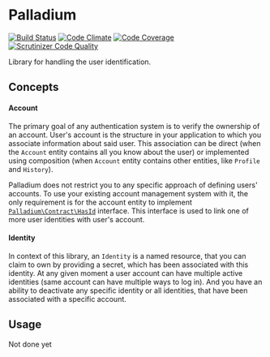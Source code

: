 # Palladium

[![Build Status](https://travis-ci.org/teresko/palladium.svg?branch=master)](https://travis-ci.org/teresko/palladium)
[![Code Climate](https://codeclimate.com/github/teresko/palladium/badges/gpa.svg)](https://codeclimate.com/github/teresko/palladium)
[![Code Coverage](https://scrutinizer-ci.com/g/teresko/palladium/badges/coverage.png?b=master)](https://scrutinizer-ci.com/g/teresko/palladium/?branch=master)
[![Scrutinizer Code Quality](https://scrutinizer-ci.com/g/teresko/palladium/badges/quality-score.png?b=master)](https://scrutinizer-ci.com/g/teresko/palladium/?branch=master)


Library for handling the user identification.

## Concepts

#### Account

The primary goal of any authentication system is to verify the ownership of an account. User's account is the structure in your application to which you associate information about said user. This association can be direct (when the `Account` entity contains all you know about the user) or implemented using composition (when `Account` entity contains other entities, like `Profile` and `History`).

Palladium does not restrict you to any specific approach of defining users' accounts. To use your existing account management system with it, the only requirement is for the account entity to implement [`Palladium\Contract\HasId`](./src/Palladium/Contract/HasId.php) interface. This interface is used to link one of more user identities with user's account.

#### Identity

In context of this library, an `Identity` is a named resource, that you can claim to own by providing a secret, which has been associated with this identity. At any given moment a user account can have multiple active identities (same account can have multiple ways to log in). And you have an ability to deactivate any specific identity or all identities, that have been associated with a specific account.


## Usage

Not done yet
